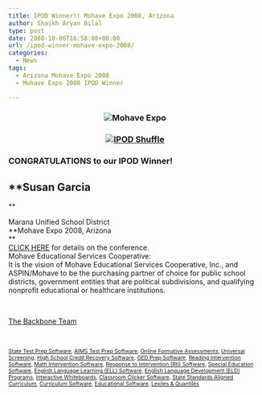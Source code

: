 ```yaml
---
title: IPOD Winner!! Mohave Expo 2008, Arizona
author: Shaikh Aryan Bilal
type: post
date: 2008-10-06T16:58:08+00:00
url: /ipod-winner-mohave-expo-2008/
categories:
  - News
tags:
  - Arizona Mohave Expo 2008
  - Mohave Expo 2008 IPOD Winner

---
```

<h3 align="center">
  <img src="http://www.backbonecommunications.com/wp-content/uploads/mohave-expo.png" alt="Mohave Expo" />
</h3>

<h3 align="center">
  <a href="http://www.backbonecommunications.com/wp-content/uploads/ipod-shuffle.png" title="IPOD Shuffle"><img src="http://www.backbonecommunications.com/wp-content/uploads/ipod-shuffle.png" alt="IPOD Shuffle" /></a>
</h3>

### CONGRATULATIONS to our IPOD Winner!

## **Susan Garcia  
** 

Marana Unified School District  
**Mohave Expo 2008, Arizona  
**  
<a href="http://www.mesc.org/" title="Mohave" target="_blank" rel="noopener">CLICK HERE</a> for details on the conference.  
Mohave Educational Services Cooperative:  
<span class="bodystyle">I</span><span class="subhead_n">t is the vision of Mohave Educational Services Cooperative, Inc., and ASPIN/Mohave to be the purchasing partner of choice for public school districts, government entities that are political subdivisions, and qualifying nonprofit educational or healthcare institutions.</span>

<p class="border">
  &nbsp;
</p>

[The Backbone Team][1]

<p class="border">
  &nbsp;
</p>

<span style="font-size: 8pt"><a href="http://www.backbonecommunications.com/default-category/state-test-prep-software" title="State Test Prep">State Test Prep Software</a>, <a href="http://www.backbonecommunications.com/default-category/aims-test-prep-software" title="AIMS Test Prep">AIMS Test Prep Software</a>, <a href="http://www.backbonecommunications.com/default-category/online-formative-assessments" title="Online Formative Assessment">Online Formative Assessments</a>, <a href="http://www.backbonecommunications.com/default-category/universal-screening" title="Universal Screening">Universal Screening</a>, <a href="http://www.backbonecommunications.com/default-category/high-school-credit-recovery-software" title="High School Credit Recovery Software">High School Credit Recovery Software</a>, <a href="http://www.backbonecommunications.com/default-category/ged-prep-software/" title="GED Prep Software">GED Prep Software</a>, <a href="http://www.backbonecommunications.com/default-category/reading-intervention-software" title="Reading Intervention Software">Reading Intervention Software</a>, <a href="http://www.backbonecommunications.com/default-category/math-intervention-software" title="Math Intervention Software">Math Intervention Software</a>, <a href="http://www.backbonecommunications.com/reading-math-intervention/rti-response-to-intervention/" title="Response to Intervention (RTI) Software">Response to Intervention (RtI) Software</a>, <a href="http://www.backbonecommunications.com/default-category/special-education-software" title="Special Education Software">Special Education Software</a>, <a href="http://www.backbonecommunications.com/default-category/english-language-learning-ell-software" title="English Language Learning (ELL) Software">English Language Learning (ELL) Software</a>, <a href="http://www.backbonecommunications.com/default-category/english-language-development-eld-programs/" title="English Language Development (ELD) Programs">English Language Development (ELD) Programs</a>, <a href="http://www.backbonecommunications.com/default-category/interactive-whiteboards" title="Interactive Whiteboard Alternative">Interactive Whiteboards</a>, <a href="http://www.backbonecommunications.com/default-category/classroom-clicker-software" title="Classroom Clicker Software">Classroom Clicker Software</a>, <a href="http://www.backbonecommunications.com/default-category/state-standards-aligned-curriculum" title="Standards Aligned Curriculum">State Standards Aligned Curriculum</a>, <a href="http://www.backbonecommunications.com/default-category/curriculum-software/" title="Curriculum Software">Curriculum Software</a>, <a href="http://www.backbonecommunications.com/default-category/educational-software/" title="Educational Software">Educational Software</a>, <a href="http://www.backbonecommunications.com/default-category/lexiles-quantiles/" title="Lexiles & Quantiles">Lexiles & Quantiles</a></span>

 [1]: http://www.backbonecommunications.com/about-us